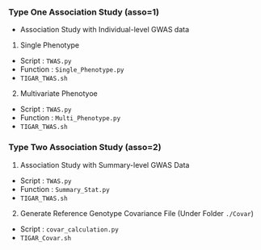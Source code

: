 ### Type One Association Study (asso=1)
- Association Study with Individual-level GWAS data

1. Single Phenotype 
- Script : `TWAS.py`
- Function : `Single_Phenotype.py`
- `TIGAR_TWAS.sh`

2. Multivariate Phenotyoe
- Script : `TWAS.py`
- Function : `Multi_Phenotype.py`
- `TIGAR_TWAS.sh`

### Type Two Association Study (asso=2)

1. Association Study with Summary-level GWAS Data
- Script : `TWAS.py`
- Function : `Summary_Stat.py`
- `TIGAR_TWAS.sh`

2. Generate Reference Genotype Covariance File (Under Folder `./Covar`)
- Script : `covar_calculation.py`
- `TIGAR_Covar.sh`

